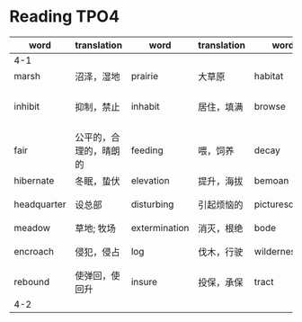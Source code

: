 # Reading TPO4

|word|translation|word|translation|word|translation|word|translation|
|---|---|---|---|---|---|---|---|
|4-1|
|marsh|沼泽，湿地|prairie|大草原|habitat|栖息地|cousin|堂兄弟|
|inhibit|抑制，禁止|inhabit|居住，填满|browse|浏览（信息），（动物）吃草|
|fair|公平的，合理的，晴朗的|feeding|喂，饲养|decay|腐烂，腐朽|dormancy|睡眠，冬眠|
|hibernate|冬眠，蛰伏|elevation|提升，海拔|bemoan|抱怨; 悲悼|starve|饥饿; 受饿|
|headquarter|设总部|disturbing|引起烦恼的|picturesquely|如画地，别致地|dot|点缀,布满|
|meadow|草地; 牧场|extermination|消灭，根绝|bode|预兆，预告|plight|境况，困境|
|encroach|侵犯，侵占|log|伐木，行驶|wilderness|荒野; 杂草丛生处|opposite|截然相反的|
|rebound|使弹回，使回升|insure|投保，承保|tract|大片土地|protein|蛋白（质）|
|4-2|
